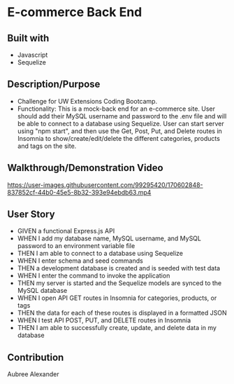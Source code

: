 # E-commerce Back End

## Built with 
 * Javascript
 * Sequelize


## Description/Purpose
* Challenge for UW Extensions Coding Bootcamp. 
* Functionality: This is a mock-back end for an e-commerce site. User should add their MySQL username and password to the .env file and will be able to connect to a database using Sequelize. User can start server using "npm start", and then use the Get, Post, Put, and Delete routes in Insomnia to show/create/edit/delete the different categories, products and tags on the site.

## Walkthrough/Demonstration Video
https://user-images.githubusercontent.com/99295420/170602848-837852cf-44b0-45e5-8b32-393e94ebdb63.mp4


## User Story 
* GIVEN a functional Express.js API
* WHEN I add my database name, MySQL username, and MySQL password to an environment variable file
* THEN I am able to connect to a database using Sequelize
* WHEN I enter schema and seed commands
* THEN a development database is created and is seeded with test data
* WHEN I enter the command to invoke the application
* THEN my server is started and the Sequelize models are synced to the MySQL database
* WHEN I open API GET routes in Insomnia for categories, products, or tags
* THEN the data for each of these routes is displayed in a formatted JSON
* WHEN I test API POST, PUT, and DELETE routes in Insomnia
* THEN I am able to successfully create, update, and delete data in my database


## Contribution
Aubree Alexander
